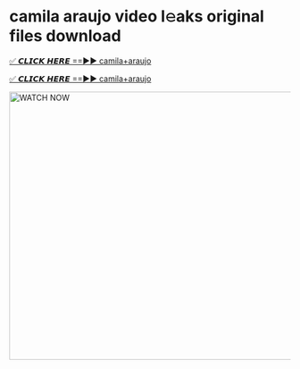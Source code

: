 # camila araujo video l𝚎aks original files download

<p><a href="https://mediafirer.com/camila+araujo&ref=titik" rel="nofollow">✅ 𝘾𝙇𝙄𝘾𝙆 𝙃𝙀𝙍𝙀 ==►► camila+araujo</a></p>

<p><a href="https://mediafirer.com/camila+araujo&ref=titik" rel="nofollow">✅ 𝘾𝙇𝙄𝘾𝙆 𝙃𝙀𝙍𝙀 ==►► camila+araujo</a></p>

<p><a rel="nofollow" title="WATCH NOW" href="https://mediafirer.com/camila+araujo&ref=titik"><img border="camila+araujo" height="480" width="854" title="WATCH NOW" alt="WATCH NOW" src="https://i.imgur.com/WiGg2rx.gif"></a></p>